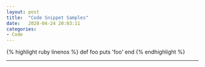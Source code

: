 ```yaml
---
layout: post
title:  "Code Snippet Samples"
date:   2020-04-24 20:03:11
categories:
- Code
---
```


{% highlight ruby linenos %}
def foo
  puts 'foo'
end
{% endhighlight %}

---